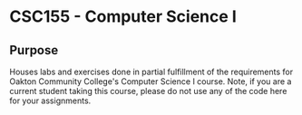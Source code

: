# CSC155 - Computer Science I

## Purpose
Houses labs and exercises done in partial fulfillment of the requirements for Oakton Community College's Computer Science I course. Note, if you are a current
student taking this course, please do not use any of the code here for your assignments.
